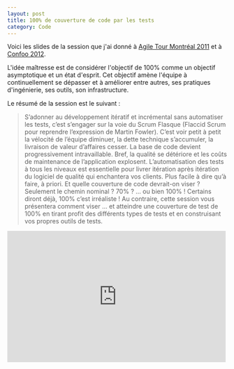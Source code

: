 ```yaml
---
layout: post
title: 100% de couverture de code par les tests
category: Code
---
```


Voici les slides de la session que j'ai donné à [Agile Tour Montréal 2011](http://at2011.agiletour.org/fr/montreal.html) et à [Confoo 2012](http://www.confoo.ca/). 

L'idée maîtresse est de considérer l'objectif de 100% comme un objectif asymptotique et un état d'esprit. Cet objectif amène l'équipe à continuellement se dépasser et à améliorer entre autres, ses pratiques d'ingénierie, ses outils, son infrastructure.

Le résumé de la session est le suivant :

> S’adonner au développement itératif et incrémental sans automatiser les tests, c’est s’engager sur la voie du Scrum Flasque (Flaccid Scrum pour reprendre l’expression de Martin Fowler). C’est voir petit à petit la vélocité de l’équipe diminuer, la dette technique s’accumuler, la livraison de valeur d’affaires cesser. La base de code devient progressivement intravaillable. Bref, la qualité se détériore et les coûts de maintenance de l’application explosent. L’automatisation des tests à tous les niveaux est essentielle pour livrer itération après itération du logiciel de qualité qui enchantera vos clients. Plus facile à dire qu’à faire, à priori. Et quelle couverture de code devrait-on viser ? Seulement le chemin nominal ? 70% ? ... ou bien 100% ! Certains diront déjà, 100% c’est irréaliste ! Au contraire, cette session vous présentera comment viser ... et atteindre une couverture de test de 100% en tirant profit des différents types de tests et en construisant vos propres outils de tests.

<iframe style="border:none;width:500px;height:300px;" src="http://icant.co.uk/slidesharehtml/embed.php?url=http://www.slideshare.net/vtence/100-couverture"></iframe>